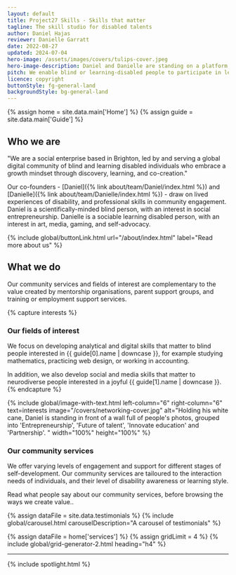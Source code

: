 ```yaml
---
layout: default
title: Project27 Skills - Skills that matter
tagline: The skill studio for disabled talents
author: Daniel Hajas
reviewer: Danielle Garratt
date: 2022-08-27
updated: 2024-07-04
hero-image: /assets/images/covers/tulips-cover.jpeg
hero-image-description: Daniel and Danielle are standing on a platform, with vast fields of colourful tulips and a canal in the background. Both of them smile at the camera.
pitch: We enable blind or learning-disabled people to participate in learning, work, and social life. Through project-based learning, working in teams, and building unique pathways for growth; we provide a safe-space and tailored support to help members of our community find their passions, develop valuable skills, and succeed in the job market, such that they can grow personally and professionally at the pace that suits them.
licence: copyright
buttonStyle: fg-general-land
backgroundStyle: bg-general-land
---
```


{% assign home = site.data.main['Home'] %}
{% assign guide = site.data.main['Guide'] %}

## Who we are

"We are a social enterprise based in Brighton, led by and serving a global digital community of blind and learning disabled individuals who embrace a growth mindset through discovery, learning, and co-creation."

Our co-founders - [Daniel]({% link about/team/Daniel/index.html %}) and [Danielle]({% link about/team/Danielle/index.html %}) - draw on lived experiences of disability, and professional skills in community engagement.
Daniel is a scientifically-minded blind person, with an interest in social entrepreneurship.
Danielle is a sociable learning disabled person, with an interest in art, media, gaming, and self-advocacy.

{% include global/buttonLink.html url="/about/index.html" label="Read more about us" %}

## What we do

Our community services and fields of interest are complementary to the value created by mentorship organisations, parent support groups, and training or employment support services.

{% capture interests %}
### Our fields of interest

We focus on developing analytical and digital skills that matter to blind people interested in {{ guide[0].name | downcase }}, for example studying mathematics, practicing web design, or working in accounting.

In addition, we also develop social and media skills that matter to neurodiverse people  interested in a joyful {{ guide[1].name | downcase }}.
{% endcapture %}

{% include global/image-with-text.html left-column="6" right-column="6" text=interests image="/covers/networking-cover.jpg" alt="Holding his white cane, Daniel is standing in front of a wall full of people's photos, grouped into 'Entrepreneurship', 'Future of talent', 'Innovate education' and 'Partnership'.
" width="100%" height="100%" %}

### Our community services

We offer varying levels of engagement and support for different stages of self-development.
Our community services are tailoured to the interaction needs of individuals, and their level of disability awareness or learning style.

Read what people say about our community services, before browsing the ways we create value..

{% assign dataFile = site.data.testimonials %}
{% include global/carousel.html carouselDescription="A carousel of testimonials" %}

{% assign dataFile = home['services'] %}
{% assign gridLimit = 4 %}
{% include global/grid-generator-2.html heading="h4" %}

---

{% include spotlight.html %}